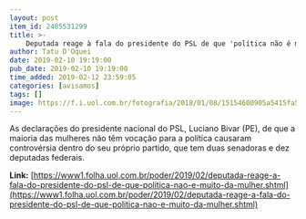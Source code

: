 ```yaml
---
layout: post
item_id: 2485531299
title: >-
    Deputada reage à fala do presidente do PSL de que 'política não é muito da mulher'
author: Tatu D'Oquei
date: 2019-02-10 19:19:00
pub_date: 2019-02-10 19:19:00
time_added: 2019-02-12 23:59:05
categories: [avisamos]
tags: []
image: https://f.i.uol.com.br/fotografia/2018/01/08/15154600905a5415fa5bd6c_1515460090_3x2_xl.jpg
---
```


As declarações do presidente nacional do PSL, Luciano Bivar (PE), de que a maioria das mulheres não têm vocação para a política causaram controvérsia dentro do seu próprio partido, que tem duas senadoras e dez deputadas federais.

**Link:** [https://www1.folha.uol.com.br/poder/2019/02/deputada-reage-a-fala-do-presidente-do-psl-de-que-politica-nao-e-muito-da-mulher.shtml](https://www1.folha.uol.com.br/poder/2019/02/deputada-reage-a-fala-do-presidente-do-psl-de-que-politica-nao-e-muito-da-mulher.shtml)

